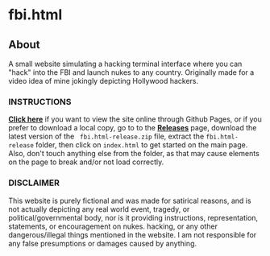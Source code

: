 # fbi.html

## About
A small website simulating a hacking terminal interface where you can "hack" into the FBI and launch nukes to any country. Originally made for a video idea of mine jokingly depicting Hollywood hackers.

### INSTRUCTIONS

[**Click here**](https://armel081.github.io/fbi.html)</ins> if you want to view the site online through Github Pages, or if you prefer to download a local copy, go to to the <ins>[**Releases**](https://github.com/Armel081/fbi.html/releases)</ins> page, download the latest version of the ``` fbi.html-release.zip``` file, extract the ```fbi.html-release``` folder, then click on ```index.html``` to get started on the main page. Also, don't touch anything else from the folder, as that may cause elements on the page to break and/or not load correctly.

### DISCLAIMER
This website is purely fictional and was made for satirical reasons, and is not actually depicting any real world event, tragedy, or political/governmental body, nor is it providing instructions, representation, statements, or encouragement on nukes. hacking, or any other dangerous/illegal things mentioned in the website. I am not responsible for any false presumptions or damages caused by anything.
